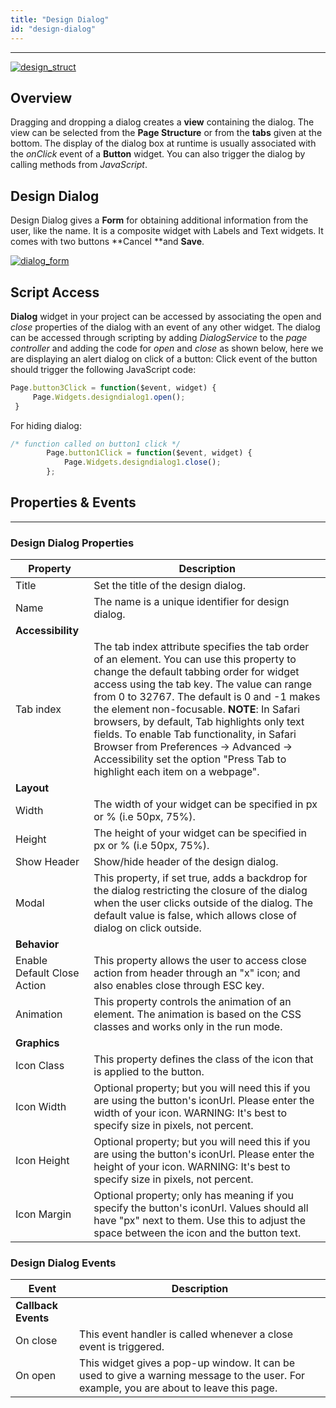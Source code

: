 ```yaml
---
title: "Design Dialog"
id: "design-dialog"
---
```


---

[![design_struct](/learn/assets/design_struct.jpg)](/learn/assets/design_struct.jpg)

## Overview
Dragging and dropping a dialog creates a **view** containing the dialog. The view can be selected from the **Page Structure** or from the **tabs** given at the bottom. The display of the dialog box at runtime is usually associated with the _onClick_ event of a **Button** widget. You can also trigger the dialog by calling methods from _JavaScript_.

## Design Dialog
Design Dialog gives a **Form** for obtaining additional information from the user, like the name. It is a composite widget with Labels and Text widgets. It comes with two buttons **Cancel **and **Save**.

[![dialog_form](/learn/assets/dialog_form.png)](/learn/assets/dialog_form.png)


## Script Access

**Dialog** widget in your project can be accessed by associating the open and _close_ properties of the dialog with an event of any other widget. The dialog can be accessed through scripting by adding _DialogService_ to the _page controller_ and adding the code for _open_ and _close_ as shown below, here we are displaying an alert dialog on click of a button: Click event of the button should trigger the following JavaScript code:

```js 
Page.button3Click = function($event, widget) {
     Page.Widgets.designdialog1.open();
 }
```

For hiding dialog:
```js
/* function called on button1 click */
        Page.button1Click = function($event, widget) {
            Page.Widgets.designdialog1.close();
        };
```

## Properties & Events
---
### Design Dialog Properties

| Property | Description |
| --- | --- |
| Title | Set the title of the design dialog. |
| Name | The name is a unique identifier for design dialog. |
| **Accessibility** |
| Tab index | The tab index attribute specifies the tab order of an element. You can use this property to change the default tabbing order for widget access using the tab key. The value can range from 0 to 32767. The default is 0 and -1 makes the element non-focusable.   **NOTE**: In Safari browsers, by default, Tab highlights only text fields. To enable Tab functionality, in Safari Browser from Preferences -> Advanced -> Accessibility set the option "Press Tab to highlight each item on a webpage". |
| **Layout** ||
| Width | The width of your widget can be specified in px or % (i.e 50px, 75%). |
| Height | The height of your widget can be specified in px or % (i.e 50px, 75%). |
| Show Header | Show/hide header of the design dialog. |
| Modal | This property, if set true, adds a backdrop for the dialog restricting the closure of the dialog when the user clicks outside of the dialog. The default value is false, which allows close of dialog on click outside. |
| **Behavior** |
| Enable Default Close Action | This property allows the user to access close action from header through an "x" icon; and also enables close through ESC key. |
| Animation | This property controls the animation of an element. The animation is based on the CSS classes and works only in the run mode. |
| **Graphics** |
| Icon Class | This property defines the class of the icon that is applied to the button. |
| Icon Width | Optional property; but you will need this if you are using the button's iconUrl. Please enter the width of your icon. WARNING: It's best to specify size in pixels, not percent. |
| Icon Height | Optional property; but you will need this if you are using the button's iconUrl. Please enter the height of your icon. WARNING: It's best to specify size in pixels, not percent. |
| Icon Margin | Optional property; only has meaning if you specify the button's iconUrl. Values should all have "px" next to them. Use this to adjust the space between the icon and the button text. |

### Design Dialog Events

| Event | Description |
| --- | --- |
| **Callback Events** ||
| On close | This event handler is called whenever a close event is triggered. |
| On open | This widget gives a pop-up window. It can be used to give a warning message to the user. For example, you are about to leave this page. |


